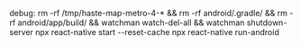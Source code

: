 debug:
rm -rf /tmp/haste-map-metro-4-* && rm -rf android/.gradle/ && rm -rf android/app/build/ && watchman watch-del-all && watchman shutdown-server
npx react-native start --reset-cache
npx react-native run-android